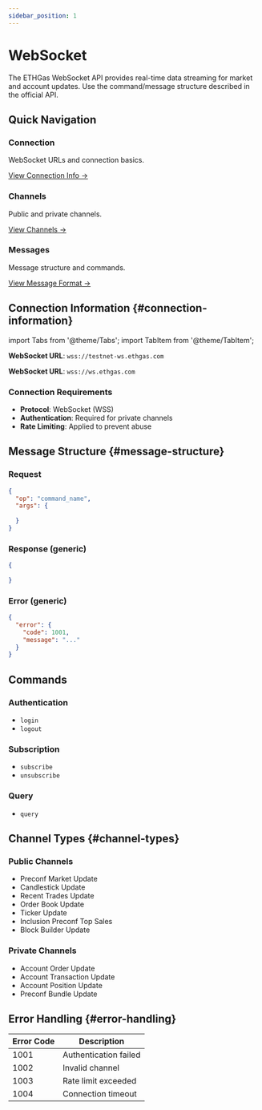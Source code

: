 ```yaml
---
sidebar_position: 1
---
```


# WebSocket

The ETHGas WebSocket API provides real-time data streaming for market and account updates. Use the command/message structure described in the official API.

## Quick Navigation

<div className="quick-nav">

<div className="row" style={{ marginBottom: '1rem' }}>
  <div className="col col--4">
    <div className="feature-card text--center" style={{ height: '100%', display: 'flex', flexDirection: 'column', justifyContent: 'space-between' }}>
      <div>
        <h3>Connection</h3>
        <p>WebSocket URLs and connection basics.</p>
      </div>
      <div style={{ marginTop: '1.5rem' }}>
        <a href="#connection-information" className="button button--outline button--sm">
          View Connection Info →
        </a>
      </div>
    </div>
  </div>
  <div className="col col--4">
    <div className="feature-card text--center" style={{ height: '100%', display: 'flex', flexDirection: 'column', justifyContent: 'space-between' }}>
      <div>
        <h3>Channels</h3>
        <p>Public and private channels.</p>
      </div>
      <div style={{ marginTop: '1.5rem' }}>
        <a href="#channel-types" className="button button--outline button--sm">
          View Channels →
        </a>
      </div>
    </div>
  </div>
  <div className="col col--4">
    <div className="feature-card text--center" style={{ height: '100%', display: 'flex', flexDirection: 'column', justifyContent: 'space-between' }}>
      <div>
        <h3>Messages</h3>
        <p>Message structure and commands.</p>
      </div>
      <div style={{ marginTop: '1.5rem' }}>
        <a href="#message-structure" className="button button--outline button--sm">
          View Message Format →
        </a>
      </div>
    </div>
  </div>
</div>

</div>

## Connection Information {#connection-information}

import Tabs from '@theme/Tabs';
import TabItem from '@theme/TabItem';

<Tabs>
<TabItem value="testnet" label="TestNet" default>

**WebSocket URL**: `wss://testnet-ws.ethgas.com`

</TabItem>
<TabItem value="mainnet" label="MainNet">

**WebSocket URL**: `wss://ws.ethgas.com`

</TabItem>
</Tabs>

### Connection Requirements

- **Protocol**: WebSocket (WSS)
- **Authentication**: Required for private channels
- **Rate Limiting**: Applied to prevent abuse

## Message Structure {#message-structure}

### Request

```json
{
  "op": "command_name",
  "args": {
    
  }
}
```

### Response (generic)

```json
{
  
}
```

### Error (generic)

```json
{
  "error": {
    "code": 1001,
    "message": "..."
  }
}
```

## Commands

### Authentication

- `login`
- `logout`

### Subscription

- `subscribe`
- `unsubscribe`

### Query

- `query`

## Channel Types {#channel-types}

### Public Channels

- Preconf Market Update
- Candlestick Update
- Recent Trades Update
- Order Book Update
- Ticker Update
- Inclusion Preconf Top Sales
- Block Builder Update

### Private Channels

- Account Order Update
- Account Transaction Update
- Account Position Update
- Preconf Bundle Update

## Error Handling {#error-handling}

| Error Code | Description |
|------------|-------------|
| 1001 | Authentication failed |
| 1002 | Invalid channel |
| 1003 | Rate limit exceeded |
| 1004 | Connection timeout |

<!-- ## References

- WebSocket section: This documentation  -->